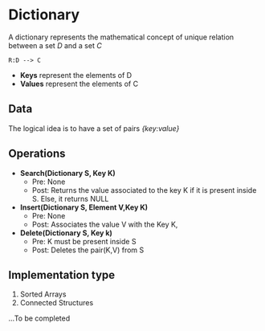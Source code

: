 # Dictionary
A dictionary represents the mathematical concept of unique relation
between a set *D* and a set *C*

`R:D --> C`
* **Keys** represent the elements of D
* **Values** represent the elements of C


## Data
The logical idea is to have a set of pairs *{key:value}*

## Operations
* **Search(Dictionary S, Key K)**
  * Pre: None
  * Post: Returns the value associated to the key K if it is present inside S. Else, it returns NULL
* **Insert(Dictionary S, Element V,Key K)**
  * Pre: None
  * Post: Associates the value V with the Key K,
* **Delete(Dictionary S, Key k)**
  * Pre: K must be present inside S
  * Post: Deletes the pair(K,V) from S

## Implementation type
1. Sorted Arrays
2. Connected Structures

...To be completed